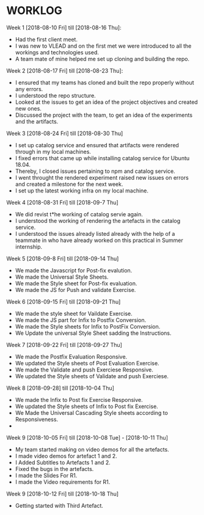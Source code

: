 # WORKLOG

Week 1 [2018-08-10 Fri] till [2018-08-16 Thu]:

- Had the first client meet.
- I was new to VLEAD and on the first met we were introduced to all the workings and technologies used.
- A team mate of mine helped me set up cloning and building the repo.

Week 2 [2018-08-17 Fri] till [2018-08-23 Thu]:

- I ensured that my  teams has cloned and built the repo properly without any errors.
- I understood the repo structure.
- Looked at the issues to get an idea of the project objectives and created new ones.
- Discussed the project with the team, to get an idea of the experiments and the artifacts.

Week 3 [2018-08-24 Fri] till [2018-08-30 Thu]

- I  set up catalog service and ensured that artifacts were rendered through in my local machines.
- I fixed errors that came up while installing catalog service for Ubuntu 18.04.
- Thereby, I closed issues pertaining to npm and catalog service.
- I went throught the rendered experiment raised new issues on errors and created a milestone for the next week.
- I set up the latest working infra on my local machine.

Week 4 [2018-08-31 Fri] till [2018-09-7 Thu]

- We did revist t*he working of catalog servie again.
- I understood the working of rendering the artefacts in the catalog service.
- I understood the issues already listed already with the help of a teammate in who have already worked on this practical in Summer internship.

Week 5 [2018-09-8 Fri] till [2018-09-14 Thu]

 - We made the Javascript for Post-fix evalution.
 - We made the Universal Style Sheets.
 - We made the Style sheet for Post-fix evaluation.
 - We made the JS for Push and validate Exercise.

Week 6 [2018-09-15 Fri] till [2018-09-21 Thu]

 - We made the style sheet for Vaildate Exercise.
 - We made the JS part for Infix to Postfix Conversion. 
 - We made the Style sheets for Infix to PostFix Conversion.
 - We Update the universal Style Sheet sadding the Instructions.

Week 7 [2018-09-22 Fri] till [2018-09-27 Thu]

 - We made the Postfix Evaluation Responsive.
 - We updated the Style sheets of Post Evaluation Exercise.
 - We made the Validate and push Exerciese Responsive.
 - We updated the Style sheets of Validate and push Exerciese.

Week 8 [2018-09-28] till [2018-10-04 Thu]
 - We made the Infix to Post fix Exercise Responsive.
 - We updated the Style sheets of Infix to Post fix Exercise.
 - We Made the Universal Cascading Style sheets according to Responsiveness.
 - 
Week 9 [2018-10-05 Fri] till [2018-10-08 Tue] - [2018-10-11 Thu]
- My team started making on video demos for all the artefacts.
- I made video demos for artefact 1 and 2.
- I Added Subtitles to Artefacts 1 and 2.
- Fixed the bugs in the artefacts.
- I made the Slides For R1.
- I made the Video requirements for R1.


Week 9 [2018-10-12 Fri] till [2018-10-18 Thu]
 - Getting started with Third Artefact.
 
